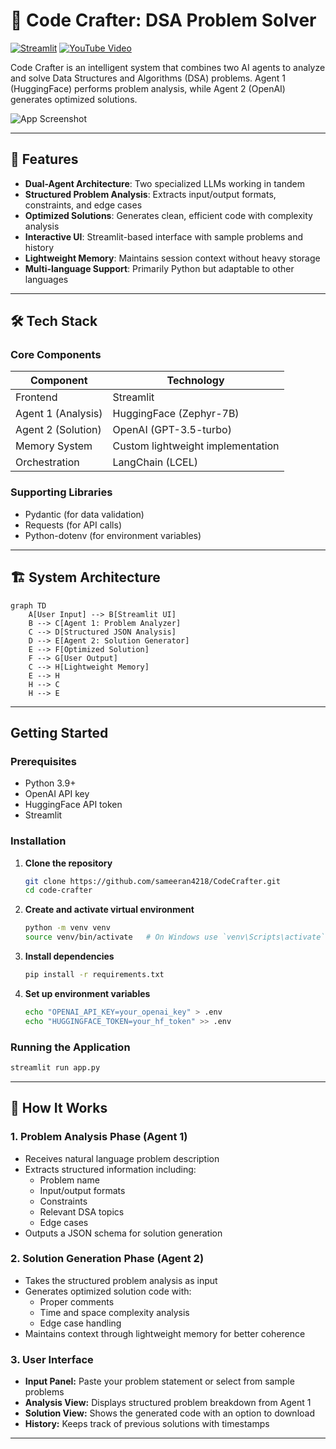 
# 🤖 Code Crafter: DSA Problem Solver

[![Streamlit](https://static.streamlit.io/badges/streamlit_badge_black_white.svg)](https://codecrafter4218.streamlit.app/)
[![YouTube Video](https://img.shields.io/badge/YouTube-FF0000?style=for-the-badge&logo=youtube&logoColor=white)](https://youtu.be/n8twMXZUVkY)

Code Crafter is an intelligent system that combines two AI agents to analyze and solve Data Structures and Algorithms (DSA) problems. Agent 1 (HuggingFace) performs problem analysis, while Agent 2 (OpenAI) generates optimized solutions.

![App Screenshot](https://github.com/user-attachments/assets/1137b117-1b05-4882-83b4-6c9223655c64)

---

## 🌟 Features

- **Dual-Agent Architecture**: Two specialized LLMs working in tandem
- **Structured Problem Analysis**: Extracts input/output formats, constraints, and edge cases
- **Optimized Solutions**: Generates clean, efficient code with complexity analysis
- **Interactive UI**: Streamlit-based interface with sample problems and history
- **Lightweight Memory**: Maintains session context without heavy storage
- **Multi-language Support**: Primarily Python but adaptable to other languages
---

## 🛠️ Tech Stack

### Core Components
| Component | Technology |
|-----------|------------|
| Frontend | Streamlit |
| Agent 1 (Analysis) | HuggingFace (Zephyr-7B) |
| Agent 2 (Solution) | OpenAI (GPT-3.5-turbo) |
| Memory System | Custom lightweight implementation |
| Orchestration | LangChain (LCEL) |

### Supporting Libraries
- Pydantic (for data validation)
- Requests (for API calls)
- Python-dotenv (for environment variables)
---

## 🏗️ System Architecture

```mermaid
graph TD
    A[User Input] --> B[Streamlit UI]
    B --> C[Agent 1: Problem Analyzer]
    C --> D[Structured JSON Analysis]
    D --> E[Agent 2: Solution Generator]
    E --> F[Optimized Solution]
    F --> G[User Output]
    C --> H[Lightweight Memory]
    E --> H
    H --> C
    H --> E
```
---
## Getting Started

### Prerequisites
- Python 3.9+
- OpenAI API key
- HuggingFace API token
- Streamlit

### Installation

1. **Clone the repository**
   ```bash
   git clone https://github.com/sameeran4218/CodeCrafter.git
   cd code-crafter
   ```

2. **Create and activate virtual environment**
   ```bash
   python -m venv venv
   source venv/bin/activate   # On Windows use `venv\Scripts\activate`
   ```

3. **Install dependencies**
   ```bash
   pip install -r requirements.txt
   ```

4. **Set up environment variables**
   ```bash
   echo "OPENAI_API_KEY=your_openai_key" > .env
   echo "HUGGINGFACE_TOKEN=your_hf_token" >> .env
   ```

### Running the Application
```bash
streamlit run app.py
```

---

## 🧠 How It Works

### 1. Problem Analysis Phase (Agent 1)
- Receives natural language problem description
- Extracts structured information including:
  - Problem name
  - Input/output formats
  - Constraints
  - Relevant DSA topics
  - Edge cases
- Outputs a JSON schema for solution generation

### 2. Solution Generation Phase (Agent 2)
- Takes the structured problem analysis as input
- Generates optimized solution code with:
  - Proper comments
  - Time and space complexity analysis
  - Edge case handling
- Maintains context through lightweight memory for better coherence


### 3. User Interface

- **Input Panel:** Paste your problem statement or select from sample problems
- **Analysis View:** Displays structured problem breakdown from Agent 1
- **Solution View:** Shows the generated code with an option to download
- **History:** Keeps track of previous solutions with timestamps

---
